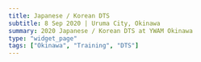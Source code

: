 ```yaml
---
title: Japanese / Korean DTS
subtitle: 8 Sep 2020 | Uruma City, Okinawa
summary: 2020 Japanese / Korean DTS at YWAM Okinawa
type: "widget_page"
tags: ["Okinawa", "Training", "DTS"]
---
```

